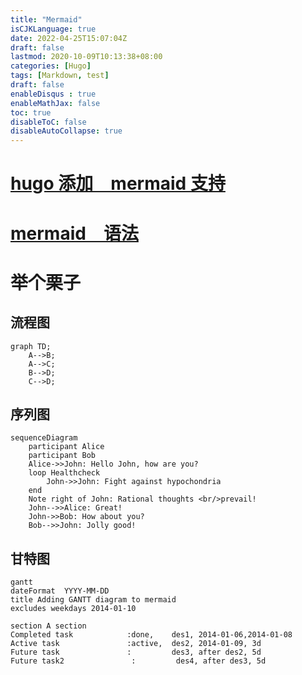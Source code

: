 ```yaml
---
title: "Mermaid"
isCJKLanguage: true
date: 2022-04-25T15:07:04Z
draft: false
lastmod: 2020-10-09T10:13:38+08:00
categories: [Hugo]
tags: [Markdown, test]
draft: false
enableDisqus : true
enableMathJax: false
toc: true
disableToC: false
disableAutoCollapse: true
---
```


# [hugo 添加　mermaid 支持](https://gohugo.io/content-management/diagrams/#mermaid-diagrams)

# [mermaid　语法](https://mermaid-js.github.io/mermaid/#/)

# 举个栗子

## 流程图

```mermaid
graph TD;
    A-->B;
    A-->C;
    B-->D;
    C-->D;
```

## 序列图

```mermaid
sequenceDiagram
    participant Alice
    participant Bob
    Alice->>John: Hello John, how are you?
    loop Healthcheck
        John->>John: Fight against hypochondria
    end
    Note right of John: Rational thoughts <br/>prevail!
    John-->>Alice: Great!
    John->>Bob: How about you?
    Bob-->>John: Jolly good!
```

## 甘特图

```mermaid
gantt
dateFormat  YYYY-MM-DD
title Adding GANTT diagram to mermaid
excludes weekdays 2014-01-10

section A section
Completed task            :done,    des1, 2014-01-06,2014-01-08
Active task               :active,  des2, 2014-01-09, 3d
Future task               :         des3, after des2, 5d
Future task2               :         des4, after des3, 5d
```
